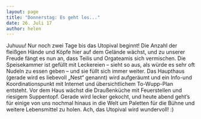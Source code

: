 ```yaml
---
layout: page
title: "Donnerstag: Es geht los..."
date: 26. Juli 17
author: helen
---
```

Juhuuu! Nur noch zwei Tage bis das Utopival beginnt! Die Anzahl der fleißgen Hände und Köpfe hier auf dem Gelände wächst, und zu unserer Freude fängt es nun an, dass Teilis und Orgateamis sich vermischen. Die Speisekammer ist gefüllt mit Leckereien – sieht so aus, als würde es sehr oft Nudeln zu essen geben – und sie füllt sich immer weiter. Das Haupthaus (gerade wird es liebevoll „Nest“ genannt) wird aufgeräumt und ein Info-und Koordinationspunkt mit Internet und übersichtlichem To-Wupp-Plan entsteht. Vor dem Haus wächst die Draußenküche mit Feuerstellen und riesigem Suppentopf. Gerade wird lecker gekocht, und heute abend geht’s für einige von uns nochmal hinaus in die Welt um Paletten für die Bühne und weitere Lebensmittel zu holen.
Ach, das Utopival wird wundervoll! :)
